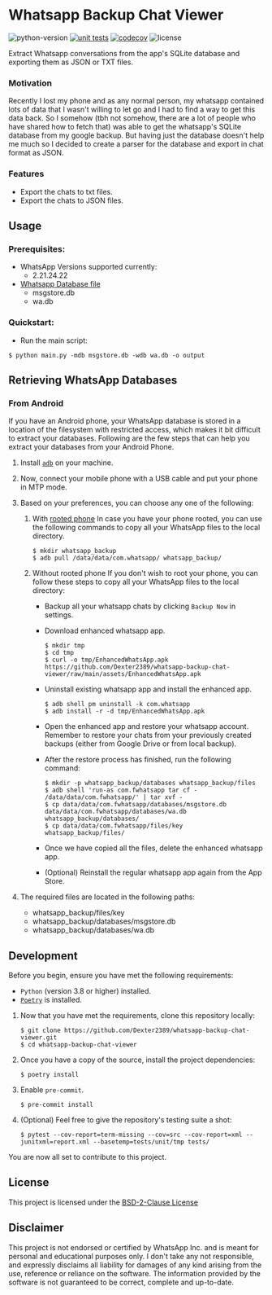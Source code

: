 # Whatsapp Backup Chat Viewer

![python-version](https://img.shields.io/badge/python-3.7%20%7C%203.8%20%7C%203.9%20%7C%203.10-blue)
[![unit tests](https://github.com/Dexter2389/whatsapp-backup-chat-viewer/actions/workflows/tests-ci.yml/badge.svg?event=push)](https://github.com/Dexter2389/whatsapp-backup-chat-viewer/actions/workflows/tests-ci.yml)
[![codecov](https://codecov.io/gh/Dexter2389/whatsapp-backup-chat-viewer/branch/main/graph/badge.svg?token=ZJANW7L9Y4)](https://codecov.io/gh/Dexter2389/whatsapp-backup-chat-viewer)
![license](https://img.shields.io/badge/license-BSD--2--Clause-brightgreen)

Extract Whatsapp conversations from the app's SQLite database and exporting them as JSON or TXT files.

<!-- Add TXT Output -->

<!-- Add JSON Output -->

### Motivation

Recently I lost my phone and as any normal person, my whatsapp contained lots of data that I wasn't willing to let go and I had to find a way to get this data back. So I somehow (tbh not somehow, there are a lot of people who have shared how to fetch that) was able to get the whatsapp's SQLite database from my google backup. But having just the database doesn't help me much so I decided to create a parser for the database and export in chat format as JSON.

### Features

- Export the chats to txt files.
- Export the chats to JSON files.

## Usage

### Prerequisites:

- WhatsApp Versions supported currently:
  - 2.21.24.22
- [Whatsapp Database file](#retrieving-whatsapp-databases)
  - msgstore.db
  - wa.db

### Quickstart:

- Run the main script:

```shell
$ python main.py -mdb msgstore.db -wdb wa.db -o output
```

## Retrieving WhatsApp Databases

### From Android

If you have an Android phone, your WhatsApp database is stored in a location of the filesystem with restricted access, which makes it bit difficult to extract your databases. Following are the few steps that can help you extract your databases from your Android Phone.

1. Install [`adb`](https://www.xda-developers.com/install-adb-windows-macos-linux/) on your machine.
2. Now, connect your mobile phone with a USB cable and put your phone in MTP mode.
3. Based on your preferences, you can choose any one of the following:

   1. With [rooted phone](https://en.wikipedia.org/wiki/Rooting_%28Android%29)
      In case you have your phone rooted, you can use the following commands to copy all your WhatsApp files to the local directory.

      ```
      $ mkdir whatsapp_backup
      $ adb pull /data/data/com.whatsapp/ whatsapp_backup/
      ```

   2. Without rooted phone
      If you don't wish to root your phone, you can follow these steps to copy all your WhatsApp files to the local directory:

      - Backup all your whatsapp chats by clicking `Backup Now` in settings.
      - Download enhanced whatsapp app.

        ```
        $ mkdir tmp
        $ cd tmp
        $ curl -o tmp/EnhancedWhatsApp.apk https://github.com/Dexter2389/whatsapp-backup-chat-viewer/raw/main/assets/EnhancedWhatsApp.apk
        ```

        <!-- $ curl -o tmp/EnhancedWhatsApp.apk http://dl.imobie.com/android/specified-app.apk -->

      - Uninstall existing whatsapp app and install the enhanced app.
        ```
        $ adb shell pm uninstall -k com.whatsapp
        $ adb install -r -d tmp/EnhancedWhatsApp.apk
        ```
      - Open the enhanced app and restore your whatsapp account. Remember to restore your chats from your previously created backups (either from Google Drive or from local backup).
      - After the restore process has finished, run the following command:
        ```
        $ mkdir -p whatsapp_backup/databases whatsapp_backup/files
        $ adb shell 'run-as com.fwhatsapp tar cf - /data/data/com.fwhatsapp/' | tar xvf -
        $ cp data/data/com.fwhatsapp/databases/msgstore.db data/data/com.fwhatsapp/databases/wa.db whatsapp_backup/databases/
        $ cp data/data/com.fwhatsapp/files/key whatsapp_backup/files/
        ```
      - Once we have copied all the files, delete the enhanced whatsapp app.
      - (Optional) Reinstall the regular whatsapp app again from the App Store.

4. The required files are located in the following paths:

   - whatsapp_backup/files/key
   - whatsapp_backup/databases/msgstore.db
   - whatsapp_backup/databases/wa.db

<!-- ### From an iPhone

(This section will be updated soon.) -->

## Development

Before you begin, ensure you have met the following requirements:

- `Python` (version 3.8 or higher) installed.
- [`Poetry`](https://python-poetry.org/docs/master/#installing-with-the-official-installer) is installed.

1. Now that you have met the requirements, clone this repository locally:

   ```shell
   $ git clone https://github.com/Dexter2389/whatsapp-backup-chat-viewer.git
   $ cd whatsapp-backup-chat-viewer
   ```

2. Once you have a copy of the source, install the project dependencies:
   ```shell
   $ poetry install
   ```
3. Enable `pre-commit`.
   ```shell
   $ pre-commit install
   ```
4. (Optional) Feel free to give the repository's testing suite a shot:
   ```shell
   $ pytest --cov-report=term-missing --cov=src --cov-report=xml --junitxml=report.xml --basetemp=tests/unit/tmp tests/
   ```

You are now all set to contribute to this project.

## License

This project is licensed under the [BSD-2-Clause License](./LICENSE.md)

## Disclaimer

This project is not endorsed or certified by WhatsApp Inc. and is meant for personal and educational purposes only. I don't take any not responsible, and expressly disclaims all liability for damages of any kind arising from the use, reference or reliance on the software. The information provided by the software is not guaranteed to be correct, complete and up-to-date.

